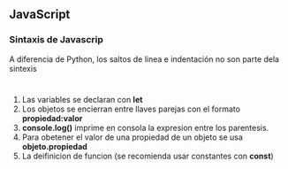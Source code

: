 ## JavaScript
### Sintaxis de Javascrip
A diferencia de Python, los saltos de linea e indentación no son parte dela sintexis

#
1. Las variables se declaran con **let** 
2. Los objetos se encierran entre llaves parejas con el formato **propiedad:valor**
3. **console.log()** imprime en consola la expresion entre los parentesis.
4. Para obetener el valor de una propiedad de un objeto se usa **objeto.propiedad**
5. La deifinicion de funcion (se recomienda usar constantes con **const**)
#
